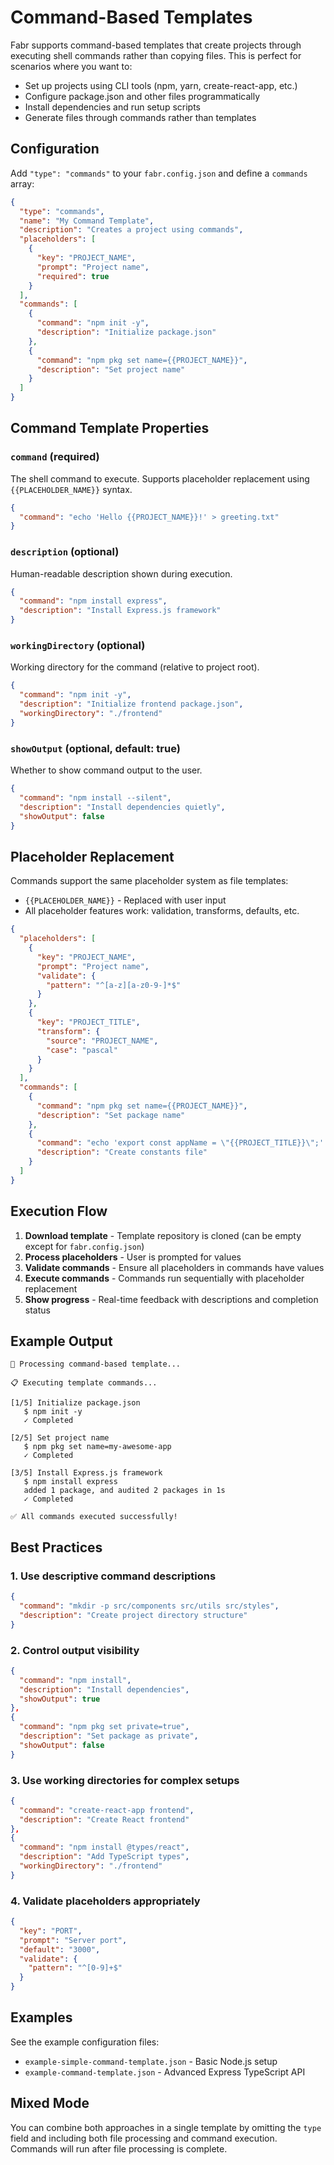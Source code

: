 # Command-Based Templates

Fabr supports command-based templates that create projects through executing shell commands rather than copying files. This is perfect for scenarios where you want to:

- Set up projects using CLI tools (npm, yarn, create-react-app, etc.)
- Configure package.json and other files programmatically  
- Install dependencies and run setup scripts
- Generate files through commands rather than templates

## Configuration

Add `"type": "commands"` to your `fabr.config.json` and define a `commands` array:

```json
{
  "type": "commands",
  "name": "My Command Template",
  "description": "Creates a project using commands",
  "placeholders": [
    {
      "key": "PROJECT_NAME",
      "prompt": "Project name",
      "required": true
    }
  ],
  "commands": [
    {
      "command": "npm init -y",
      "description": "Initialize package.json"
    },
    {
      "command": "npm pkg set name={{PROJECT_NAME}}",
      "description": "Set project name"
    }
  ]
}
```

## Command Template Properties

### `command` (required)
The shell command to execute. Supports placeholder replacement using `{{PLACEHOLDER_NAME}}` syntax.

```json
{
  "command": "echo 'Hello {{PROJECT_NAME}}!' > greeting.txt"
}
```

### `description` (optional)
Human-readable description shown during execution.

```json
{
  "command": "npm install express",
  "description": "Install Express.js framework"
}
```

### `workingDirectory` (optional)
Working directory for the command (relative to project root).

```json
{
  "command": "npm init -y",
  "description": "Initialize frontend package.json",
  "workingDirectory": "./frontend"
}
```

### `showOutput` (optional, default: true)
Whether to show command output to the user.

```json
{
  "command": "npm install --silent",
  "description": "Install dependencies quietly",
  "showOutput": false
}
```

## Placeholder Replacement

Commands support the same placeholder system as file templates:

- `{{PLACEHOLDER_NAME}}` - Replaced with user input
- All placeholder features work: validation, transforms, defaults, etc.

```json
{
  "placeholders": [
    {
      "key": "PROJECT_NAME", 
      "prompt": "Project name",
      "validate": {
        "pattern": "^[a-z][a-z0-9-]*$"
      }
    },
    {
      "key": "PROJECT_TITLE",
      "transform": {
        "source": "PROJECT_NAME",
        "case": "pascal" 
      }
    }
  ],
  "commands": [
    {
      "command": "npm pkg set name={{PROJECT_NAME}}",
      "description": "Set package name"
    },
    {
      "command": "echo 'export const appName = \"{{PROJECT_TITLE}}\";' > src/constants.js",
      "description": "Create constants file"
    }
  ]
}
```

## Execution Flow

1. **Download template** - Template repository is cloned (can be empty except for `fabr.config.json`)
2. **Process placeholders** - User is prompted for values
3. **Validate commands** - Ensure all placeholders in commands have values
4. **Execute commands** - Commands run sequentially with placeholder replacement
5. **Show progress** - Real-time feedback with descriptions and completion status

## Example Output

```
🔧 Processing command-based template...

📋 Executing template commands...

[1/5] Initialize package.json
   $ npm init -y
   ✓ Completed

[2/5] Set project name
   $ npm pkg set name=my-awesome-app
   ✓ Completed

[3/5] Install Express.js framework
   $ npm install express
   added 1 package, and audited 2 packages in 1s
   ✓ Completed

✅ All commands executed successfully!
```

## Best Practices

### 1. Use descriptive command descriptions
```json
{
  "command": "mkdir -p src/components src/utils src/styles",
  "description": "Create project directory structure"
}
```

### 2. Control output visibility
```json
{
  "command": "npm install",
  "description": "Install dependencies", 
  "showOutput": true
},
{
  "command": "npm pkg set private=true",
  "description": "Set package as private",
  "showOutput": false
}
```

### 3. Use working directories for complex setups
```json
{
  "command": "create-react-app frontend",
  "description": "Create React frontend"
},
{
  "command": "npm install @types/react",
  "description": "Add TypeScript types",
  "workingDirectory": "./frontend"
}
```

### 4. Validate placeholders appropriately
```json
{
  "key": "PORT",
  "prompt": "Server port",
  "default": "3000",
  "validate": {
    "pattern": "^[0-9]+$"
  }
}
```

## Examples

See the example configuration files:
- `example-simple-command-template.json` - Basic Node.js setup
- `example-command-template.json` - Advanced Express TypeScript API

## Mixed Mode

You can combine both approaches in a single template by omitting the `type` field and including both file processing and command execution. Commands will run after file processing is complete.
